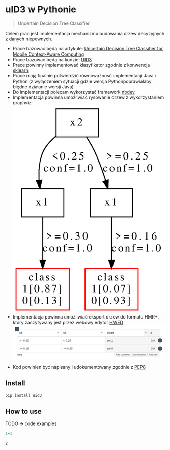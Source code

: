 # uID3 w Pythonie
> Uncertain Decision Tree Classifier


Celem prac jest implementacja mechanizmu budowania drzew decyzyjnych z danych niepewnych.
  * Prace bazować będą na artykule: [Uncertain Decision Tree Classifier for Mobile Context-Aware Computing](https://link.springer.com/chapter/10.1007/978-3-319-91262-2_25)
  * Prace bazować będą na kodzie: [UID3](https://github.com/sbobek/udt)
  * Prace powinny implementować klasyfikator zgodnie z konwencja [sklearn](https://scikit-learn.org/stable/modules/generated/sklearn.base.BaseEstimator.html)
  * Prace mają finalnie potwierdzić równoważność implementacji Java i Python (z wyłączeniem sytuacji gdzie wersja Pythonpoprawiałaby błędne działanie wersji Java)
  * Do implementacji polecam wykorzystać framework [nbdev](https://nbdev.fast.ai/)
  * Implementacja powinna umożłiwiać rysowanie drzew z wykorzystaniem graphviz:
  ![](./tree.png)
  * Implementacja powinna umożliwiać eksport drzew do formatu HMR+, który zaczytywany jest przez webowy edytor [HWED](https://heartdroid.re/hwed/)
  ![](./hmrp.png)
  - Kod powinien być napisany i udokumentowany zgodnie z [PEP8](https://www.python.org/dev/peps/pep-0008/)
  


## Install

`pip install uid3`

## How to use

TODO -> code examples

```python
1+1
```




    2


